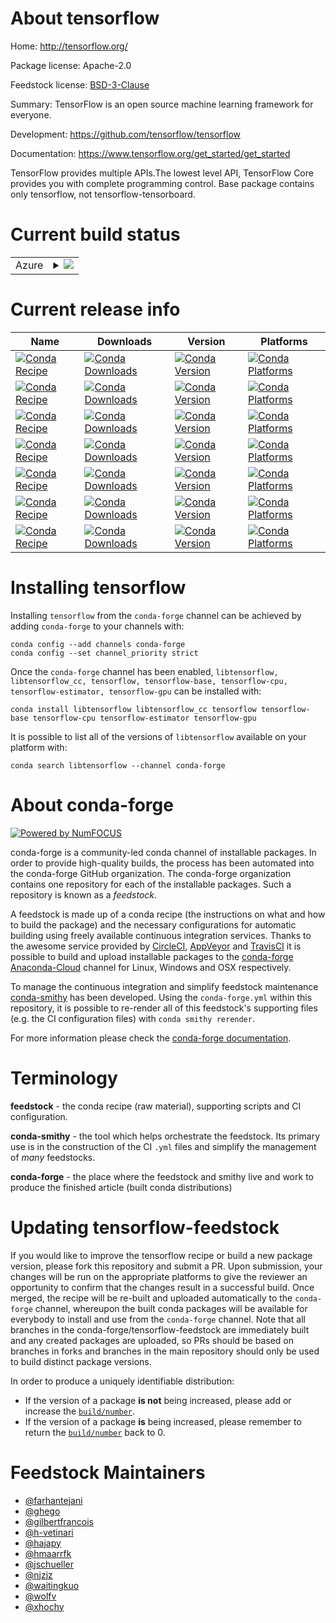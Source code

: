 About tensorflow
================

Home: http://tensorflow.org/

Package license: Apache-2.0

Feedstock license: [BSD-3-Clause](https://github.com/conda-forge/tensorflow-feedstock/blob/master/LICENSE.txt)

Summary: TensorFlow is an open source machine learning framework for everyone.

Development: https://github.com/tensorflow/tensorflow

Documentation: https://www.tensorflow.org/get_started/get_started

TensorFlow provides multiple APIs.The lowest level API, TensorFlow Core
provides you with complete programming control.
Base package contains only tensorflow, not tensorflow-tensorboard.


Current build status
====================


<table>
    
  <tr>
    <td>Azure</td>
    <td>
      <details>
        <summary>
          <a href="https://dev.azure.com/conda-forge/feedstock-builds/_build/latest?definitionId=4385&branchName=master">
            <img src="https://dev.azure.com/conda-forge/feedstock-builds/_apis/build/status/tensorflow-feedstock?branchName=master">
          </a>
        </summary>
        <table>
          <thead><tr><th>Variant</th><th>Status</th></tr></thead>
          <tbody><tr>
              <td>linux_64_c_compiler_version7cuda_compiler_version10.2cudnn7cxx_compiler_version7python3.7.____cpython</td>
              <td>
                <a href="https://dev.azure.com/conda-forge/feedstock-builds/_build/latest?definitionId=4385&branchName=master">
                  <img src="https://dev.azure.com/conda-forge/feedstock-builds/_apis/build/status/tensorflow-feedstock?branchName=master&jobName=linux&configuration=linux_64_c_compiler_version7cuda_compiler_version10.2cudnn7cxx_compiler_version7python3.7.____cpython" alt="variant">
                </a>
              </td>
            </tr><tr>
              <td>linux_64_c_compiler_version7cuda_compiler_version10.2cudnn7cxx_compiler_version7python3.8.____cpython</td>
              <td>
                <a href="https://dev.azure.com/conda-forge/feedstock-builds/_build/latest?definitionId=4385&branchName=master">
                  <img src="https://dev.azure.com/conda-forge/feedstock-builds/_apis/build/status/tensorflow-feedstock?branchName=master&jobName=linux&configuration=linux_64_c_compiler_version7cuda_compiler_version10.2cudnn7cxx_compiler_version7python3.8.____cpython" alt="variant">
                </a>
              </td>
            </tr><tr>
              <td>linux_64_c_compiler_version7cuda_compiler_version10.2cudnn7cxx_compiler_version7python3.9.____cpython</td>
              <td>
                <a href="https://dev.azure.com/conda-forge/feedstock-builds/_build/latest?definitionId=4385&branchName=master">
                  <img src="https://dev.azure.com/conda-forge/feedstock-builds/_apis/build/status/tensorflow-feedstock?branchName=master&jobName=linux&configuration=linux_64_c_compiler_version7cuda_compiler_version10.2cudnn7cxx_compiler_version7python3.9.____cpython" alt="variant">
                </a>
              </td>
            </tr><tr>
              <td>linux_64_c_compiler_version9cuda_compiler_version11.0cudnn8cxx_compiler_version9python3.7.____cpython</td>
              <td>
                <a href="https://dev.azure.com/conda-forge/feedstock-builds/_build/latest?definitionId=4385&branchName=master">
                  <img src="https://dev.azure.com/conda-forge/feedstock-builds/_apis/build/status/tensorflow-feedstock?branchName=master&jobName=linux&configuration=linux_64_c_compiler_version9cuda_compiler_version11.0cudnn8cxx_compiler_version9python3.7.____cpython" alt="variant">
                </a>
              </td>
            </tr><tr>
              <td>linux_64_c_compiler_version9cuda_compiler_version11.0cudnn8cxx_compiler_version9python3.8.____cpython</td>
              <td>
                <a href="https://dev.azure.com/conda-forge/feedstock-builds/_build/latest?definitionId=4385&branchName=master">
                  <img src="https://dev.azure.com/conda-forge/feedstock-builds/_apis/build/status/tensorflow-feedstock?branchName=master&jobName=linux&configuration=linux_64_c_compiler_version9cuda_compiler_version11.0cudnn8cxx_compiler_version9python3.8.____cpython" alt="variant">
                </a>
              </td>
            </tr><tr>
              <td>linux_64_c_compiler_version9cuda_compiler_version11.0cudnn8cxx_compiler_version9python3.9.____cpython</td>
              <td>
                <a href="https://dev.azure.com/conda-forge/feedstock-builds/_build/latest?definitionId=4385&branchName=master">
                  <img src="https://dev.azure.com/conda-forge/feedstock-builds/_apis/build/status/tensorflow-feedstock?branchName=master&jobName=linux&configuration=linux_64_c_compiler_version9cuda_compiler_version11.0cudnn8cxx_compiler_version9python3.9.____cpython" alt="variant">
                </a>
              </td>
            </tr><tr>
              <td>linux_64_c_compiler_version9cuda_compiler_version11.1cudnn8cxx_compiler_version9python3.7.____cpython</td>
              <td>
                <a href="https://dev.azure.com/conda-forge/feedstock-builds/_build/latest?definitionId=4385&branchName=master">
                  <img src="https://dev.azure.com/conda-forge/feedstock-builds/_apis/build/status/tensorflow-feedstock?branchName=master&jobName=linux&configuration=linux_64_c_compiler_version9cuda_compiler_version11.1cudnn8cxx_compiler_version9python3.7.____cpython" alt="variant">
                </a>
              </td>
            </tr><tr>
              <td>linux_64_c_compiler_version9cuda_compiler_version11.1cudnn8cxx_compiler_version9python3.8.____cpython</td>
              <td>
                <a href="https://dev.azure.com/conda-forge/feedstock-builds/_build/latest?definitionId=4385&branchName=master">
                  <img src="https://dev.azure.com/conda-forge/feedstock-builds/_apis/build/status/tensorflow-feedstock?branchName=master&jobName=linux&configuration=linux_64_c_compiler_version9cuda_compiler_version11.1cudnn8cxx_compiler_version9python3.8.____cpython" alt="variant">
                </a>
              </td>
            </tr><tr>
              <td>linux_64_c_compiler_version9cuda_compiler_version11.1cudnn8cxx_compiler_version9python3.9.____cpython</td>
              <td>
                <a href="https://dev.azure.com/conda-forge/feedstock-builds/_build/latest?definitionId=4385&branchName=master">
                  <img src="https://dev.azure.com/conda-forge/feedstock-builds/_apis/build/status/tensorflow-feedstock?branchName=master&jobName=linux&configuration=linux_64_c_compiler_version9cuda_compiler_version11.1cudnn8cxx_compiler_version9python3.9.____cpython" alt="variant">
                </a>
              </td>
            </tr><tr>
              <td>linux_64_c_compiler_version9cuda_compiler_version11.2cudnn8cxx_compiler_version9python3.7.____cpython</td>
              <td>
                <a href="https://dev.azure.com/conda-forge/feedstock-builds/_build/latest?definitionId=4385&branchName=master">
                  <img src="https://dev.azure.com/conda-forge/feedstock-builds/_apis/build/status/tensorflow-feedstock?branchName=master&jobName=linux&configuration=linux_64_c_compiler_version9cuda_compiler_version11.2cudnn8cxx_compiler_version9python3.7.____cpython" alt="variant">
                </a>
              </td>
            </tr><tr>
              <td>linux_64_c_compiler_version9cuda_compiler_version11.2cudnn8cxx_compiler_version9python3.8.____cpython</td>
              <td>
                <a href="https://dev.azure.com/conda-forge/feedstock-builds/_build/latest?definitionId=4385&branchName=master">
                  <img src="https://dev.azure.com/conda-forge/feedstock-builds/_apis/build/status/tensorflow-feedstock?branchName=master&jobName=linux&configuration=linux_64_c_compiler_version9cuda_compiler_version11.2cudnn8cxx_compiler_version9python3.8.____cpython" alt="variant">
                </a>
              </td>
            </tr><tr>
              <td>linux_64_c_compiler_version9cuda_compiler_version11.2cudnn8cxx_compiler_version9python3.9.____cpython</td>
              <td>
                <a href="https://dev.azure.com/conda-forge/feedstock-builds/_build/latest?definitionId=4385&branchName=master">
                  <img src="https://dev.azure.com/conda-forge/feedstock-builds/_apis/build/status/tensorflow-feedstock?branchName=master&jobName=linux&configuration=linux_64_c_compiler_version9cuda_compiler_version11.2cudnn8cxx_compiler_version9python3.9.____cpython" alt="variant">
                </a>
              </td>
            </tr><tr>
              <td>linux_64_c_compiler_version9cuda_compiler_versionNonecudnnundefinedcxx_compiler_version9python3.7.____cpython</td>
              <td>
                <a href="https://dev.azure.com/conda-forge/feedstock-builds/_build/latest?definitionId=4385&branchName=master">
                  <img src="https://dev.azure.com/conda-forge/feedstock-builds/_apis/build/status/tensorflow-feedstock?branchName=master&jobName=linux&configuration=linux_64_c_compiler_version9cuda_compiler_versionNonecudnnundefinedcxx_compiler_version9python3.7.____cpython" alt="variant">
                </a>
              </td>
            </tr><tr>
              <td>linux_64_c_compiler_version9cuda_compiler_versionNonecudnnundefinedcxx_compiler_version9python3.8.____cpython</td>
              <td>
                <a href="https://dev.azure.com/conda-forge/feedstock-builds/_build/latest?definitionId=4385&branchName=master">
                  <img src="https://dev.azure.com/conda-forge/feedstock-builds/_apis/build/status/tensorflow-feedstock?branchName=master&jobName=linux&configuration=linux_64_c_compiler_version9cuda_compiler_versionNonecudnnundefinedcxx_compiler_version9python3.8.____cpython" alt="variant">
                </a>
              </td>
            </tr><tr>
              <td>linux_64_c_compiler_version9cuda_compiler_versionNonecudnnundefinedcxx_compiler_version9python3.9.____cpython</td>
              <td>
                <a href="https://dev.azure.com/conda-forge/feedstock-builds/_build/latest?definitionId=4385&branchName=master">
                  <img src="https://dev.azure.com/conda-forge/feedstock-builds/_apis/build/status/tensorflow-feedstock?branchName=master&jobName=linux&configuration=linux_64_c_compiler_version9cuda_compiler_versionNonecudnnundefinedcxx_compiler_version9python3.9.____cpython" alt="variant">
                </a>
              </td>
            </tr><tr>
              <td>osx_64_python3.7.____cpython</td>
              <td>
                <a href="https://dev.azure.com/conda-forge/feedstock-builds/_build/latest?definitionId=4385&branchName=master">
                  <img src="https://dev.azure.com/conda-forge/feedstock-builds/_apis/build/status/tensorflow-feedstock?branchName=master&jobName=osx&configuration=osx_64_python3.7.____cpython" alt="variant">
                </a>
              </td>
            </tr><tr>
              <td>osx_64_python3.8.____cpython</td>
              <td>
                <a href="https://dev.azure.com/conda-forge/feedstock-builds/_build/latest?definitionId=4385&branchName=master">
                  <img src="https://dev.azure.com/conda-forge/feedstock-builds/_apis/build/status/tensorflow-feedstock?branchName=master&jobName=osx&configuration=osx_64_python3.8.____cpython" alt="variant">
                </a>
              </td>
            </tr><tr>
              <td>osx_64_python3.9.____cpython</td>
              <td>
                <a href="https://dev.azure.com/conda-forge/feedstock-builds/_build/latest?definitionId=4385&branchName=master">
                  <img src="https://dev.azure.com/conda-forge/feedstock-builds/_apis/build/status/tensorflow-feedstock?branchName=master&jobName=osx&configuration=osx_64_python3.9.____cpython" alt="variant">
                </a>
              </td>
            </tr><tr>
              <td>osx_arm64_python3.8.____cpython</td>
              <td>
                <a href="https://dev.azure.com/conda-forge/feedstock-builds/_build/latest?definitionId=4385&branchName=master">
                  <img src="https://dev.azure.com/conda-forge/feedstock-builds/_apis/build/status/tensorflow-feedstock?branchName=master&jobName=osx&configuration=osx_arm64_python3.8.____cpython" alt="variant">
                </a>
              </td>
            </tr><tr>
              <td>osx_arm64_python3.9.____cpython</td>
              <td>
                <a href="https://dev.azure.com/conda-forge/feedstock-builds/_build/latest?definitionId=4385&branchName=master">
                  <img src="https://dev.azure.com/conda-forge/feedstock-builds/_apis/build/status/tensorflow-feedstock?branchName=master&jobName=osx&configuration=osx_arm64_python3.9.____cpython" alt="variant">
                </a>
              </td>
            </tr>
          </tbody>
        </table>
      </details>
    </td>
  </tr>
</table>

Current release info
====================

| Name | Downloads | Version | Platforms |
| --- | --- | --- | --- |
| [![Conda Recipe](https://img.shields.io/badge/recipe-libtensorflow-green.svg)](https://anaconda.org/conda-forge/libtensorflow) | [![Conda Downloads](https://img.shields.io/conda/dn/conda-forge/libtensorflow.svg)](https://anaconda.org/conda-forge/libtensorflow) | [![Conda Version](https://img.shields.io/conda/vn/conda-forge/libtensorflow.svg)](https://anaconda.org/conda-forge/libtensorflow) | [![Conda Platforms](https://img.shields.io/conda/pn/conda-forge/libtensorflow.svg)](https://anaconda.org/conda-forge/libtensorflow) |
| [![Conda Recipe](https://img.shields.io/badge/recipe-libtensorflow_cc-green.svg)](https://anaconda.org/conda-forge/libtensorflow_cc) | [![Conda Downloads](https://img.shields.io/conda/dn/conda-forge/libtensorflow_cc.svg)](https://anaconda.org/conda-forge/libtensorflow_cc) | [![Conda Version](https://img.shields.io/conda/vn/conda-forge/libtensorflow_cc.svg)](https://anaconda.org/conda-forge/libtensorflow_cc) | [![Conda Platforms](https://img.shields.io/conda/pn/conda-forge/libtensorflow_cc.svg)](https://anaconda.org/conda-forge/libtensorflow_cc) |
| [![Conda Recipe](https://img.shields.io/badge/recipe-tensorflow-green.svg)](https://anaconda.org/conda-forge/tensorflow) | [![Conda Downloads](https://img.shields.io/conda/dn/conda-forge/tensorflow.svg)](https://anaconda.org/conda-forge/tensorflow) | [![Conda Version](https://img.shields.io/conda/vn/conda-forge/tensorflow.svg)](https://anaconda.org/conda-forge/tensorflow) | [![Conda Platforms](https://img.shields.io/conda/pn/conda-forge/tensorflow.svg)](https://anaconda.org/conda-forge/tensorflow) |
| [![Conda Recipe](https://img.shields.io/badge/recipe-tensorflow--base-green.svg)](https://anaconda.org/conda-forge/tensorflow-base) | [![Conda Downloads](https://img.shields.io/conda/dn/conda-forge/tensorflow-base.svg)](https://anaconda.org/conda-forge/tensorflow-base) | [![Conda Version](https://img.shields.io/conda/vn/conda-forge/tensorflow-base.svg)](https://anaconda.org/conda-forge/tensorflow-base) | [![Conda Platforms](https://img.shields.io/conda/pn/conda-forge/tensorflow-base.svg)](https://anaconda.org/conda-forge/tensorflow-base) |
| [![Conda Recipe](https://img.shields.io/badge/recipe-tensorflow--cpu-green.svg)](https://anaconda.org/conda-forge/tensorflow-cpu) | [![Conda Downloads](https://img.shields.io/conda/dn/conda-forge/tensorflow-cpu.svg)](https://anaconda.org/conda-forge/tensorflow-cpu) | [![Conda Version](https://img.shields.io/conda/vn/conda-forge/tensorflow-cpu.svg)](https://anaconda.org/conda-forge/tensorflow-cpu) | [![Conda Platforms](https://img.shields.io/conda/pn/conda-forge/tensorflow-cpu.svg)](https://anaconda.org/conda-forge/tensorflow-cpu) |
| [![Conda Recipe](https://img.shields.io/badge/recipe-tensorflow--estimator-green.svg)](https://anaconda.org/conda-forge/tensorflow-estimator) | [![Conda Downloads](https://img.shields.io/conda/dn/conda-forge/tensorflow-estimator.svg)](https://anaconda.org/conda-forge/tensorflow-estimator) | [![Conda Version](https://img.shields.io/conda/vn/conda-forge/tensorflow-estimator.svg)](https://anaconda.org/conda-forge/tensorflow-estimator) | [![Conda Platforms](https://img.shields.io/conda/pn/conda-forge/tensorflow-estimator.svg)](https://anaconda.org/conda-forge/tensorflow-estimator) |
| [![Conda Recipe](https://img.shields.io/badge/recipe-tensorflow--gpu-green.svg)](https://anaconda.org/conda-forge/tensorflow-gpu) | [![Conda Downloads](https://img.shields.io/conda/dn/conda-forge/tensorflow-gpu.svg)](https://anaconda.org/conda-forge/tensorflow-gpu) | [![Conda Version](https://img.shields.io/conda/vn/conda-forge/tensorflow-gpu.svg)](https://anaconda.org/conda-forge/tensorflow-gpu) | [![Conda Platforms](https://img.shields.io/conda/pn/conda-forge/tensorflow-gpu.svg)](https://anaconda.org/conda-forge/tensorflow-gpu) |

Installing tensorflow
=====================

Installing `tensorflow` from the `conda-forge` channel can be achieved by adding `conda-forge` to your channels with:

```
conda config --add channels conda-forge
conda config --set channel_priority strict
```

Once the `conda-forge` channel has been enabled, `libtensorflow, libtensorflow_cc, tensorflow, tensorflow-base, tensorflow-cpu, tensorflow-estimator, tensorflow-gpu` can be installed with:

```
conda install libtensorflow libtensorflow_cc tensorflow tensorflow-base tensorflow-cpu tensorflow-estimator tensorflow-gpu
```

It is possible to list all of the versions of `libtensorflow` available on your platform with:

```
conda search libtensorflow --channel conda-forge
```


About conda-forge
=================

[![Powered by
NumFOCUS](https://img.shields.io/badge/powered%20by-NumFOCUS-orange.svg?style=flat&colorA=E1523D&colorB=007D8A)](https://numfocus.org)

conda-forge is a community-led conda channel of installable packages.
In order to provide high-quality builds, the process has been automated into the
conda-forge GitHub organization. The conda-forge organization contains one repository
for each of the installable packages. Such a repository is known as a *feedstock*.

A feedstock is made up of a conda recipe (the instructions on what and how to build
the package) and the necessary configurations for automatic building using freely
available continuous integration services. Thanks to the awesome service provided by
[CircleCI](https://circleci.com/), [AppVeyor](https://www.appveyor.com/)
and [TravisCI](https://travis-ci.com/) it is possible to build and upload installable
packages to the [conda-forge](https://anaconda.org/conda-forge)
[Anaconda-Cloud](https://anaconda.org/) channel for Linux, Windows and OSX respectively.

To manage the continuous integration and simplify feedstock maintenance
[conda-smithy](https://github.com/conda-forge/conda-smithy) has been developed.
Using the ``conda-forge.yml`` within this repository, it is possible to re-render all of
this feedstock's supporting files (e.g. the CI configuration files) with ``conda smithy rerender``.

For more information please check the [conda-forge documentation](https://conda-forge.org/docs/).

Terminology
===========

**feedstock** - the conda recipe (raw material), supporting scripts and CI configuration.

**conda-smithy** - the tool which helps orchestrate the feedstock.
                   Its primary use is in the construction of the CI ``.yml`` files
                   and simplify the management of *many* feedstocks.

**conda-forge** - the place where the feedstock and smithy live and work to
                  produce the finished article (built conda distributions)


Updating tensorflow-feedstock
=============================

If you would like to improve the tensorflow recipe or build a new
package version, please fork this repository and submit a PR. Upon submission,
your changes will be run on the appropriate platforms to give the reviewer an
opportunity to confirm that the changes result in a successful build. Once
merged, the recipe will be re-built and uploaded automatically to the
`conda-forge` channel, whereupon the built conda packages will be available for
everybody to install and use from the `conda-forge` channel.
Note that all branches in the conda-forge/tensorflow-feedstock are
immediately built and any created packages are uploaded, so PRs should be based
on branches in forks and branches in the main repository should only be used to
build distinct package versions.

In order to produce a uniquely identifiable distribution:
 * If the version of a package **is not** being increased, please add or increase
   the [``build/number``](https://docs.conda.io/projects/conda-build/en/latest/resources/define-metadata.html#build-number-and-string).
 * If the version of a package **is** being increased, please remember to return
   the [``build/number``](https://docs.conda.io/projects/conda-build/en/latest/resources/define-metadata.html#build-number-and-string)
   back to 0.

Feedstock Maintainers
=====================

* [@farhantejani](https://github.com/farhantejani/)
* [@ghego](https://github.com/ghego/)
* [@gilbertfrancois](https://github.com/gilbertfrancois/)
* [@h-vetinari](https://github.com/h-vetinari/)
* [@hajapy](https://github.com/hajapy/)
* [@hmaarrfk](https://github.com/hmaarrfk/)
* [@jschueller](https://github.com/jschueller/)
* [@njzjz](https://github.com/njzjz/)
* [@waitingkuo](https://github.com/waitingkuo/)
* [@wolfv](https://github.com/wolfv/)
* [@xhochy](https://github.com/xhochy/)

